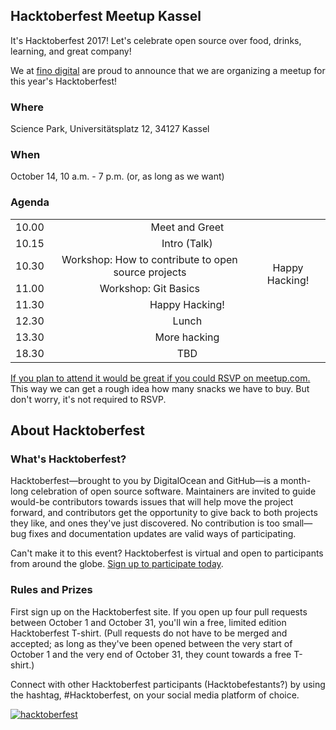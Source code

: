 ## Hacktoberfest Meetup Kassel

It's Hacktoberfest 2017! Let's celebrate open source over food, drinks, learning, and great company!

We at [fino digital](https://fino.digital/) are proud to announce that we are organizing a meetup for this year's Hacktoberfest!

### Where

Science Park, Universitätsplatz 12, 34127 Kassel

### When

October 14, 10 a.m. - 7 p.m. (or, as long as we want)

### Agenda

<table align="center">
    <tr>
        <td align="center">10.00</td>
        <td align="center" colspan="2">Meet and Greet</td>
    </tr>
    <tr>
        <td align="center">10.15</td>
        <td align="center" colspan="2"> Intro (Talk) </td>
    </tr>
    <tr>
        <td align="center">10.30</td>
        <td align="center">  Workshop: How to contribute to open source projects</td>
        <td align="center" rowspan="2"> Happy Hacking! </td>
    </tr>   
    <tr>
        <td align="center">11.00</td>
        <td align="center">  Workshop: Git Basics </td>
    </tr>
    <tr>
    <td align="center">11.30</td>
    <td align="center" colspan="2">  Happy Hacking! </td>
    </tr>
    <tr>
        <td align="center">12.30</td>
        <td align="center" colspan="2"> Lunch  </td>
    </tr>
    <tr>
        <td align="center">13.30</td>
        <td align="center" colspan="2"> More hacking  </td>
    </tr>
    <tr>
        <td align="center">18.30</td>
        <td align="center" colspan="2"> TBD </td>
    </tr>    
</table>
    
[If you plan to attend it would be great if you could RSVP on meetup.com.](https://www.meetup.com/KasselCodeMeetup/events/243913808/) This way we can get a rough idea how many snacks we have to buy. But don't worry, it's not required to RSVP. 

## About Hacktoberfest  

### What's Hacktoberfest?

Hacktoberfest—brought to you by DigitalOcean and GitHub—is a month-long celebration of open source software. Maintainers are invited to guide would-be contributors towards issues that will help move the project forward, and contributors get the opportunity to give back to both projects they like, and ones they've just discovered. No contribution is too small—bug fixes and documentation updates are valid ways of participating.

Can't make it to this event? Hacktoberfest is virtual and open to participants from around the globe. [Sign up to participate today](https://hacktoberfest.digitalocean.com/).

### Rules and Prizes

First sign up on the Hacktoberfest site. If you open up four pull requests between October 1 and October 31, you'll win a free, limited edition Hacktoberfest T-shirt. (Pull requests do not have to be merged and accepted; as long as they've been opened between the very start of October 1 and the very end of October 31, they count towards a free T-shirt.)

Connect with other Hacktoberfest participants (Hacktobefestants?) by using the hashtag, #Hacktoberfest, on your social media platform of choice.

<a href="https://hacktoberfest.digitalocean.com/">
  <img src="https://nyc3.digitaloceanspaces.com/hacktoberfest/Hacktoberfest17-250x250-02.png" alt="hacktoberfest">
</a>
